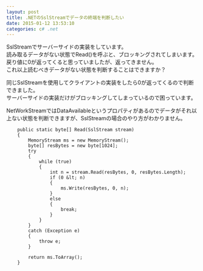 ```yaml
---
layout: post
title: .NETのSslStreamでデータの終端を判断したい
date: 2015-01-12 13:53:10
categories: c# .net
---
```

<p>SslStreamでサーバーサイドの実装をしています。<br>
読み取るデータがない状態でRead()を呼ぶと、ブロッキングされてしまいます。<br>
戻り値に0が返ってくると思っていましたが、返ってきません。<br>
これ以上読むべきデータがない状態を判断することはできますか？</p>

<p>同じSslStreamを使用してクライアントの実装をしたら0が返ってくるので判断できました。<br>
サーバーサイドの実装だけがブロッキングしてしまっているので困っています。</p>

<p>NetWorkStreamではDataAvailableというプロパティがあるのでデータがそれ以上ない状態を判断できますが、SslStreamの場合のやり方がわかりません。</p>

```
    public static byte[] Read(SslStream stream)
    {
        MemoryStream ms = new MemoryStream();
        byte[] resBytes = new byte[1024];
        try
        {
            while (true)
            {
                int n = stream.Read(resBytes, 0, resBytes.Length);
                if (0 &lt; n)
                {
                    ms.Write(resBytes, 0, n);
                }
                else
                {
                    break;
                }
            }
        }
        catch (Exception e)
        {
            throw e;
        }

        return ms.ToArray();
    }
```
